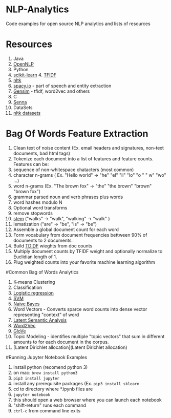 # NLP-Analytics
Code examples for open source NLP analytics and lists of resources

# Resources

1. Java
  2. [OpenNLP](https://opennlp.apache.org/)
2. Python
  3.   [scikit-learn](http://scikit-learn.org/stable/)
    4. [TFIDF](http://scikit-learn.org/stable/modules/feature_extraction.html)
  5. [nltk](http://www.nltk.org/)
  5. [spacy.io](https://spacy.io) - part of speech and entity extraction
  6. [Gensim](https://radimrehurek.com/gensim/) - tfidf, word2vec and others
7. C
  8.   [Senna](https://ronan.collobert.com/senna/)
9. DataSets
  10. [nltk datasets](http://www.nltk.org/nltk_data/) 


# Bag Of Words Feature Extraction

1. Clean text of noise content (Ex. email headers and signatures, non-text documents, bad html tags)
1. Tokenize each document into a list of features and feature counts. Features can be:
  2. sequence of non-whitespace chatacters (most common)
  3. character n-grams ( Ex. "Hello world" -> "he" "el" "ll" "lo" "o " " w" "wo" ...)
  4. word n-grams (Ex. "The brown fox" -> "the" "the brown" "brown" "brown fox")
  5. grammar parsed noun and verb phrases plus words
  5. word hashes modulo N
6. Optional word transforms
  7. remove stopwords
  8. [stem](https://nlp.stanford.edu/IR-book/html/htmledition/stemming-and-lemmatization-1.html)  ("walks" -> "walk", "walking" -> "walk" )
  9. lematization ("are" -> "be",  "is" -> "be") 
6. Assemble a global document count for each word 
7. Form vocabulary from document frequencies bettween 90% of documents to 2 documents.
8. Build [TDIDF](https://en.wikipedia.org/wiki/Tf%E2%80%93idf) wieghts from doc counts
9. Multiply document counts by TFIDF weight and optionally normalize to Euclidian length of 1.
10. Plug weighted counts into your favorite machine learning algorithm


#Common Bag of Words Analytics
1. K-means Clustering
2. Classification
  8. [Logistic regression](https://en.wikipedia.org/wiki/Logistic_regression)
  10. [SVM](https://en.wikipedia.org/wiki/Support_vector_machine)
  11. [Naive Bayes](https://en.wikipedia.org/wiki/Naive_Bayes_classifier)
10. Word Vectors - Converts sparce word counts into dense vector representing "context" of word
  3. [Latent Semantic Analysis](https://en.wikipedia.org/wiki/Latent_semantic_analysis)
  4. [Word2Vec](https://en.wikipedia.org/wiki/Word2vec)
  5. [GloVe](https://nlp.stanford.edu/projects/glove/)
5. Topic Modeling - identifies multiple "topic vectors" that sum in different amounts to for each document in the corpus.
  6. [Latent Dirichlet allocation](Latent Dirichlet allocation)


#Running Jupyter Notebook Examples
1. install python (recomend python 3)
  2.   on mac: `brew install python3`
2. `pip3 install jupyter`
3. install any prerequisite packages (Ex. `pip3 install sklearn` 
3. cd to directory where *.ipynb files are
4. `jupyter notebook`
5. this should open a web browser where you can launch each notebook
6. "shift-return" runs each command
7. `ctrl-c` from command line exits

